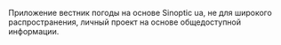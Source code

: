 Приложение вестник погоды на основе Sinoptic ua, не для широкого распространения, личный проект на основе общедоступной информации.